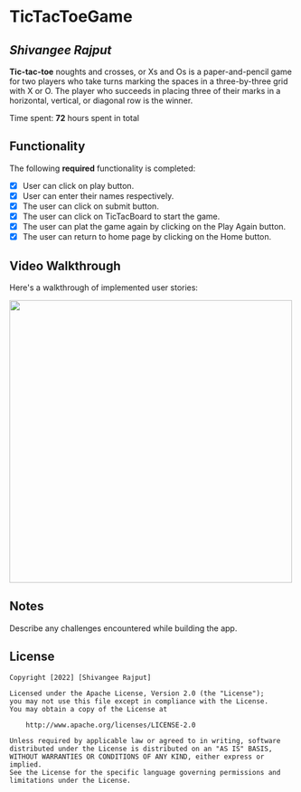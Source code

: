 # TicTacToeGame 

## *Shivangee Rajput*

**Tic-tac-toe** noughts and crosses, or Xs and Os is a paper-and-pencil game for two players who take turns marking the spaces in a three-by-three grid with X or O. The player who succeeds in placing three of their marks in a horizontal, vertical, or diagonal row is the winner. 

Time spent: **72** hours spent in total

## Functionality 

The following **required** functionality is completed:

* [x] User can click on play button.
* [x] User can enter their names respectively.
* [x] The user can click on submit button.
* [x] The user can click on TicTacBoard to start the game. 
* [x] The user can plat the game again by clicking on the Play Again button.
* [x] The user can return to home page by clicking on the Home button.

## Video Walkthrough

Here's a walkthrough of implemented user stories:


<img src="https://user-images.githubusercontent.com/100294737/184531101-f276d357-8b4c-4595-8b47-b4e9fb313694.gif" height="500">


## Notes

Describe any challenges encountered while building the app.

## License

    Copyright [2022] [Shivangee Rajput]

    Licensed under the Apache License, Version 2.0 (the "License");
    you may not use this file except in compliance with the License.
    You may obtain a copy of the License at

        http://www.apache.org/licenses/LICENSE-2.0

    Unless required by applicable law or agreed to in writing, software
    distributed under the License is distributed on an "AS IS" BASIS,
    WITHOUT WARRANTIES OR CONDITIONS OF ANY KIND, either express or implied.
    See the License for the specific language governing permissions and
    limitations under the License.
